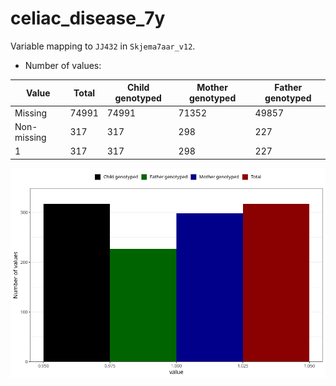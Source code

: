 # celiac_disease_7y
Variable mapping to `JJ432` in `Skjema7aar_v12`.
- Number of values:

| Value | Total | Child genotyped | Mother genotyped | Father genotyped |
| ----- | ----- | --------------- | ---------------- | ---------------- |
| Missing | 74991 | 74991 | 71352 | 49857 |
| Non-missing | 317 | 317 | 298 | 227 |
| 1 | 317 | 317 | 298 | 227 |



![](celiac_disease_7y_n.png)



